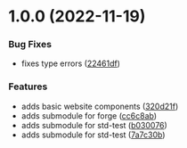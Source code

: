 # 1.0.0 (2022-11-19)

### Bug Fixes

- fixes type errors ([22461df](https://github.com/Byont-Ventures/web3-template/commit/22461df10ae48128632eaf9ba6d229472b9c05e3))

### Features

- adds basic website components ([320d21f](https://github.com/Byont-Ventures/web3-template/commit/320d21fe308325115928fccb6674ee0455de9c24))
- adds submodule for forge ([cc6c8ab](https://github.com/Byont-Ventures/web3-template/commit/cc6c8abe00b8fdf083e3b79ae91b28508de8c7cf))
- adds submodule for std-test ([b030076](https://github.com/Byont-Ventures/web3-template/commit/b0300764f9477b378f120fee717e3a53d28223a2))
- adds submodule for std-test ([7a7c30b](https://github.com/Byont-Ventures/web3-template/commit/7a7c30bad682395a7c4000a954815b87a81ff787))
